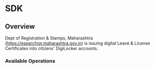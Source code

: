 # SDK

## Overview

Dept of Registration & Stamps, Maharashtra (https://esearchigr.maharashtra.gov.in) is issuing digital Leave & License Certificates into citizens' DigiLocker accounts.

### Available Operations

